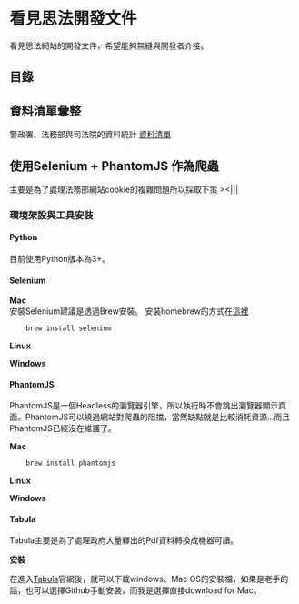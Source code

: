 # 看見思法開發文件
看見思法網站的開發文件，希望能夠無縫與開發者介接。

## 目錄




## 資料清單彙整
警政署、法務部與司法院的資料統計
[資料清單](https://hackmd.io/AwDmDYHYFME5oLQDMCGAjcCAsAmNWEUVYkEBjaMpAEyTLTNjViA=?both)


## 使用Selenium + PhantomJS 作為爬蟲
主要是為了處理法務部網站cookie的複雜問題所以採取下策 ><|||

### 環境架設與工具安裝

#### Python
目前使用Python版本為3+。

#### Selenium

**Mac**<br>
安裝Selenium建議是透過Brew安裝。
安裝homebrew的方式在[這裡](https://brew.sh)
```bash
    brew install selenium
```

**Linux**<br>

**Windows**<br>

#### PhantomJS
PhantomJS是一個Headless的瀏覽器引擎，所以執行時不會跳出瀏覽器顯示頁面。PhantomJS可以繞過網站對爬蟲的阻擋，當然缺點就是比較消耗資源...而且PhantomJS已經沒在維護了。

**Mac**<br>

```bash
    brew install phantomjs
```
**Linux**<br>

**Windows**<br>

#### Tabula
Tabula主要是為了處理政府大量釋出的Pdf資料轉換成機器可讀。

**安裝** <br>

在進入[Tabula](http://tabula.nerdpower.org/)官網後，就可以下載windows、Mac OS的安裝檔，如果是老手的話，也可以選擇Github手動安裝，而我是選擇直接download for Mac。

